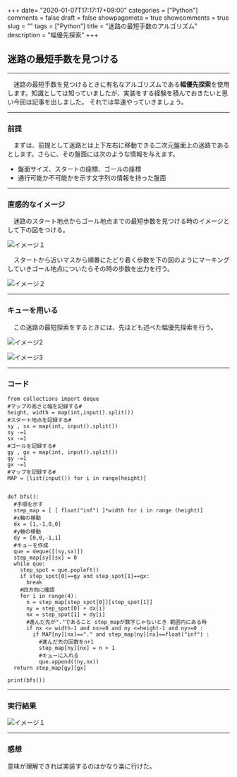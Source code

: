 +++
date= "2020-01-07T17:17:17+09:00"
categories = ["Python"]
comments = false
draft = false
showpagemeta = true
showcomments = true
slug = ""
tags = ["Python"]
title = "迷路の最短手数のアルゴリズム"
description = "幅優先探索"
+++

## **迷路の最短手数を見つける**
***

　迷路の最短手数を見つけるときに有名なアルゴリズムである**幅優先探索**を使用します。知識としては知っていましたが、実装をする経験を積んでおきたいと思い今回は記事を出しました。
それでは早速やっていきましょう。
***

### **前提**

　まずは、前提として迷路とは上下左右に移動できる二次元盤面上の迷路であるとします。さらに、その盤面には次のような情報を与えます。

* 盤面サイズ、スタートの座標、ゴールの座標
* 通行可能か不可能かを示す文字列の情報を持った盤面

***

### **直感的なイメージ**

　迷路のスタート地点からゴール地点までの最短歩数を見つける時のイメージとして下の図をつける。

![イメージ１](https://kato-sotaro.github.io/blog/photo/1_7_2020_1.png "サンプル")

　スタートから近いマスから順番にたどり着く歩数を下の図のようにマーキングしていきゴール地点についたらその時の歩数を出力を行う。

![イメージ２](https://kato-sotaro.github.io/blog/photo/1_7_2020_2.png "サンプル")

***
### **キューを用いる**

　この迷路の最短探索をするときには、先ほども述べた幅優先探索を行う。

![イメージ2](https://kato-sotaro.github.io/blog/photo/1_30_2020_2.png "イメージ")

![イメージ3](https://kato-sotaro.github.io/blog/photo/1_30_2020_3.png "イメージ")
***
### **コード**

```
from collections import deque 
#マップの高さと幅を記録する#
height, width = map(int,input().split())
#スタート地点を記録する#
sy , sx = map(int, input().split())
sy -=1
sx -=1
#ゴールを記録する#
gy , gx = map(int, input().split())
gy -=1
gx -=1
#マップを記録する#
MAP = [list(input()) for i in range(height)]


def bfs():
  #手順を示す
  step_map = [ [ float("inf") ]*width for i in range (height)]
  #x軸の移動
  dx = [1,-1,0,0]
  #y軸の移動
  dy = [0,0,-1,1]
  #キューを作成
  que = deque([(sy,sx)])
  step_map[sy][sx] = 0
  while que:
    step_spot = que.popleft()
    if step_spot[0]==gy and step_spot[1]==gx:
      break
    #四方向に確認
    for i in range(4):
      n = step_map[step_spot[0]][step_spot[1]] 
      ny = step_spot[0] + dx[i]
      nx = step_spot[1] + dy[i]
      #進んだ先が"."であること step_mapが数字じゃないとき 範囲内にある時
      if nx <= width-1 and nx>=0 and ny <=height-1 and ny>=0 :
        if MAP[ny][nx]=="." and step_map[ny][nx]==float("inf") :
          #進んだ先の回数をn+1
          step_map[ny][nx] = n + 1
          #キューに入れる
          que.append((ny,nx))
  return step_map[gy][gx]

print(bfs())
```
***

### **実行結果**
![イメージ１](https://kato-sotaro.github.io/blog/photo/1_30_2020_1.png "表示結果")
***

### **感想**
意味が理解できれば実装するのはかなり楽に行けた。